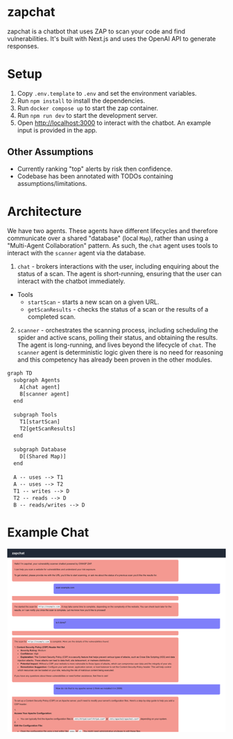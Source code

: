 # zapchat

zapchat is a chatbot that uses ZAP to scan your code and find vulnerabilities. It's built with Next.js and uses the OpenAI API to generate responses.

# Setup

1. Copy `.env.template` to `.env` and set the environment variables.
2. Run `npm install` to install the dependencies.
3. Run `docker compose up` to start the zap container.
4. Run `npm run dev` to start the development server.
5. Open [http://localhost:3000](http://localhost:3000) to interact with the chatbot. An example input is provided in the app.

## Other Assumptions

- Currently ranking "top" alerts by risk then confidence.
- Codebase has been annotated with TODOs containing assumptions/limitations.

# Architecture

We have two agents. These agents have different lifecycles and therefore communicate over a shared "database" (local `Map`), rather than using a "Multi-Agent Collaboration" pattern. As such, the `chat` agent uses tools to interact with the `scanner` agent via the database.

1. `chat` - brokers interactions with the user, including enquiring about the status of a scan. The agent is short-running, ensuring that the user can interact with the chatbot immediately.

- Tools
  - `startScan` - starts a new scan on a given URL.
  - `getScanResults` - checks the status of a scan or the results of a completed scan.

2. `scanner` - orchestrates the scanning process, including scheduling the spider and active scans, polling their status, and obtaining the results. The agent is long-running, and lives beyond the lifecycle of `chat`. The `scanner` agent is deterministic logic given there is no need for reasoning and this competency has already been proven in the other modules.

```mermaid
graph TD
  subgraph Agents
    A[chat agent]
    B[scanner agent]
  end

  subgraph Tools
    T1[startScan]
    T2[getScanResults]
  end

  subgraph Database
    D[(Shared Map)]
  end

  A -- uses --> T1
  A -- uses --> T2
  T1 -- writes --> D
  T2 -- reads --> D
  B -- reads/writes --> D
```

# Example Chat

![Example Chat](./example-chat.png)
